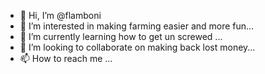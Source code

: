 - 👋 Hi, I’m @flamboni
- 👀 I’m interested in making farming easier and more fun...
- 🌱 I’m currently learning how to get un screwed ...
- 💞️ I’m looking to collaborate on making back lost money...
- 📫 How to reach me ...

<!---
flamboni/flamboni is a ✨ special ✨ repository because its `README.md` (this file) appears on your GitHub profile.
You can click the Preview link to take a look at your changes.
--->
